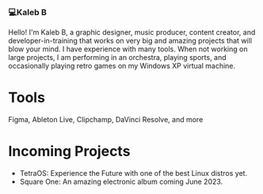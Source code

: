### 💻Kaleb B
Hello! I'm Kaleb B, a graphic designer, music producer, content creator, and developer-in-training that works on very big and amazing projects that will blow your mind. I have experience with many tools. When not working on large projects, I am performing in an orchestra, playing sports, and occasionally playing retro games on my Windows XP virtual machine.

# Tools
Figma, Ableton Live, Clipchamp, DaVinci Resolve, and more

# Incoming Projects
- TetraOS: Experience the Future with one of the best Linux distros yet.
- Square One: An amazing electronic album coming June 2023.
